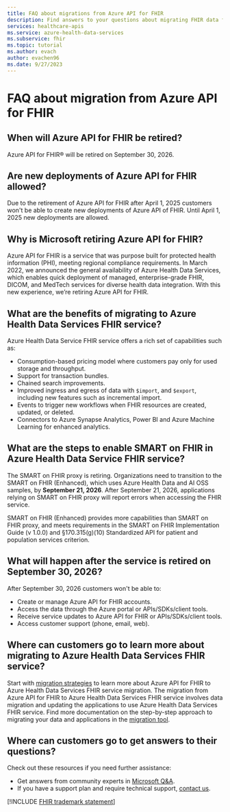 ```yaml
---
title: FAQ about migrations from Azure API for FHIR
description: Find answers to your questions about migrating FHIR data from Azure API for FHIR to the Azure Health Data Services FHIR service.
services: healthcare-apis
ms.service: azure-health-data-services
ms.subservice: fhir
ms.topic: tutorial
ms.author: evach
author: evachen96
ms.date: 9/27/2023
---
```


# FAQ about migration from Azure API for FHIR

## When will Azure API for FHIR be retired?

Azure API for FHIR&reg; will be retired on September 30, 2026.

## Are new deployments of Azure API for FHIR allowed?

Due to the retirement of Azure API for FHIR after April 1, 2025 customers won't be able to create new deployments of Azure API of FHIR. Until April 1, 2025 new deployments are allowed.

## Why is Microsoft retiring Azure API for FHIR?

Azure API for FHIR is a service that was purpose built for protected health information (PHI), meeting regional compliance requirements. In March 2022, we announced the general availability of Azure Health Data Services, which enables quick deployment of managed, enterprise-grade FHIR, DICOM, and MedTech services for diverse health data integration. With this new experience, we’re retiring Azure API for FHIR.

## What are the benefits of migrating to Azure Health Data Services FHIR service?

Azure Health Data Service FHIR service offers a rich set of capabilities such as:

- Consumption-based pricing model where customers pay only for used storage and throughput.
- Support for transaction bundles.
- Chained search improvements.
- Improved ingress and egress of data with `$import`, and `$export`, including new features such as incremental import.
- Events to trigger new workflows when FHIR resources are created, updated, or deleted.
- Connectors to Azure Synapse Analytics, Power BI and Azure Machine Learning for enhanced analytics.

## What are the steps to enable SMART on FHIR in Azure Health Data Service FHIR service?

The SMART on FHIR proxy is retiring. Organizations need to transition to the SMART on FHIR (Enhanced), which uses Azure Health Data and AI OSS samples, by **September 21, 2026**. After September 21, 2026, applications relying on SMART on FHIR proxy will report errors when accessing the FHIR service.

SMART on FHIR (Enhanced) provides more capabilities than SMART on FHIR proxy, and meets requirements in the SMART on FHIR Implementation Guide (v 1.0.0) and §170.315(g)(10) Standardized API for patient and population services criterion.

## What will happen after the service is retired on September 30, 2026?

After September 30, 2026 customers won't be able to:

- Create or manage Azure API for FHIR accounts.
- Access the data through the Azure portal or APIs/SDKs/client tools.
- Receive service updates to Azure API for FHIR or APIs/SDKs/client tools.
- Access customer support (phone, email, web).

## Where can customers go to learn more about migrating to Azure Health Data Services FHIR service?

Start with [migration strategies](migration-strategies.md) to learn more about Azure API for FHIR to Azure Health Data Services FHIR service migration. The migration from Azure API for FHIR to Azure Health Data Services FHIR service involves data migration and updating the applications to use Azure Health Data Services FHIR service. Find more documentation on the step-by-step approach to migrating your data and applications in the [migration tool](https://github.com/Azure/apiforfhir-migration-tool/blob/main/lift-and-shift-resources/Liftandshiftresources_README.md).

## Where can customers go to get answers to their questions?

Check out these resources if you need further assistance:

- Get answers from community experts in [Microsoft Q&A](/answers/questions/1377356/retirement-announcement-azure-api-for-fhir).
- If you have a support plan and require technical support, [contact us](https://ms.portal.azure.com/#view/Microsoft_Azure_Support/HelpAndSupportBlade/~/overview).

[!INCLUDE [FHIR trademark statement](../includes/healthcare-apis-fhir-trademark.md)]
